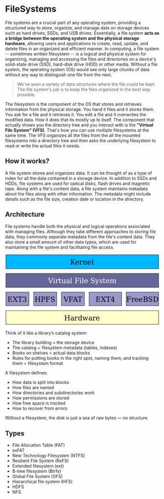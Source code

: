 # FileSystems

File systems are a crucial part of any operating system, providing a structured way to store, organize, and manage data on storage devices such as hard drives, SSDs, and USB drives. Essentially, a file system **acts as a bridge between the operating system and the physical storage hardware**, allowing users and applications to create, read, update, and delete files in an organized and efficient manner. In computing, a file system -- sometimes written filesystem -- is a logical and physical system for organizing, managing and accessing the files and directories on a device's solid-state drive (SSD), hard-disk drive (HDD) or other media. Without a file system, the operating system (OS) would see only large chunks of data without any way to distinguish one file from the next. 

> We've seen a variety of data structures where the file could be kept. The file system's job is to keep the files organized in the best way possible.

The filesystem is the component of the OS that stores and retrieves information from the physical storage. You hand it files and it stores them. You ask for a file and it retrieves it. You edit a file and it overwrites the modified data. How it does that its mostly up to itself. The component that actually shows you the directory tree and you interact with is the **"Virtual File System" (VFS)**. That's how you can use multiple filesystems at the same time. The VFS organizes all the files from the all the mounted filesystems into a directory tree and then asks the underlying filesystem to read or write the actual files it needs.

## How it works?

A file system stores and organizes data. It can be thought of as a type of index for all the data contained in a storage device. In addition to SSDs and HDDs, file systems are used for optical disks, flash drives and magnetic tape. Along with a file's content data, a file system maintains metadata about the files along with other information. The metadata might include details such as the file size, creation date or location in the directory.

## Architecture

File systems handle both the physical and logical operations associated with managing files. Although they take different approaches to storing file data, they commonly separate metadata from the file's content data. They also store a small amount of other data types, which are used for maintaining the file system and facilitating file access.

![diagram](images/filesystem_diagram.png)

Think of it like a library’s catalog system:

- The library building = the storage device
- The catalog = filesystem metadata (tables, indexes)
- Books on shelves = actual data blocks
- Rules for putting books in the right spot, naming them, and tracking them = filesystem format

A filesystem defines:

- How data is split into blocks
- How files are named
- How directories and subdirectories work
- How permissions are stored
- How free space is tracked
- How to recover from errors

Without a filesystem, the disk is just a sea of raw bytes — no structure.

## Types

- File Allocation Table (FAT)
- exFAT
- New Technology Filesystem (NTFS)
- Resilient File System (ReFS)
- Extended filesystem (ext)
- B-tree filesystem (Btrfs)
- Global File System (GFS)
- Hierarchical file system (HFS)
- HDFS
- NFS
